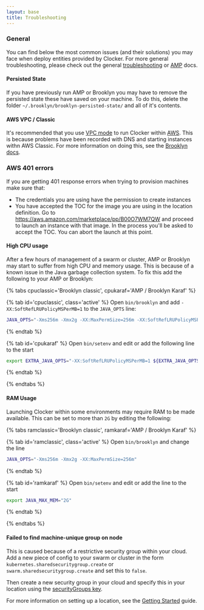 ```yaml
---
layout: base
title: Troubleshooting
---
```


### General

You can find below the most common issues (and their solutions) you may face when deploy entities provided by Clocker. For more general troubleshooting, please check out the general [troubleshooting](https://brooklyn.apache.org/v/latest/ops/troubleshooting/index.html) or [AMP](http://docs.cloudsoft.io/operations/troubleshooting/) docs.

#### Persisted State

If you have previously run AMP or Brooklyn you may have to remove the persisted state these have saved on your machine.
To do this, delete the folder `~/.brooklyn/brooklyn-persisted-state/` and all of it's contents.

#### AWS VPC / Classic
  
It's recommended that you use [VPC mode](http://docs.aws.amazon.com/AWSEC2/latest/UserGuide/using-vpc.html) to run Clocker within [AWS](http://aws.amazon.com/). This is because problems have been recorded with DNS and starting instances withn AWS Classic. For more information on doing this, see the [Brooklyn docs](http://brooklyn.apache.org/v/latest/ops/locations/index.html#ec2-classic-problems-with-vpc-only-hardware-instance-types).

### AWS 401 errors

If you are getting 401 response errors when trying to provision machines make sure that:
  * The credentials you are using have the permission to create instances
  * You have accepted the TOC for the image you are using in the location definition.
    Go to https://aws.amazon.com/marketplace/pp/B00O7WM7QW and proceed to launch an instance with that image.
    In the process you'll be asked to accept the TOC. You can abort the launch at this point.
  
#### High CPU usage

After a few hours of management of a swarm or cluster, AMP or Brooklyn may start to suffer from high CPU and memory usage. This is because of a known issue in the Java garbage collection system. To fix this add the following to your AMP or Brooklyn: 

{% tabs cpuclassic='Brooklyn classic', cpukaraf='AMP / Brooklyn Karaf' %}

{% tab id='cpuclassic', class='active' %}
Open `bin/brooklyn` and add `-XX:SoftRefLRUPolicyMSPerMB=1` to the `JAVA_OPTS` line:

```sh
JAVA_OPTS="-Xms256m -Xmx2g -XX:MaxPermSize=256m -XX:SoftRefLRUPolicyMSPerMB=1"
```
{% endtab %}

{% tab id='cpukaraf' %}
Open `bin/setenv` and edit or add the following line to the start

```sh
export EXTRA_JAVA_OPTS="-XX:SoftRefLRUPolicyMSPerMB=1 ${EXTRA_JAVA_OPTS}"
``` 
{% endtab %}

{% endtabs %}
  
#### RAM Usage
  
Launching Clocker within some environments may require RAM to be made available. This can be set to more than `2G` by editing the following:

{% tabs ramclassic='Brooklyn classic', ramkaraf='AMP / Brooklyn Karaf' %}

{% tab id='ramclassic', class='active' %}
Open `bin/brooklyn` and change the line

```sh
JAVA_OPTS="-Xms256m -Xmx2g -XX:MaxPermSize=256m"
```
{% endtab %}

{% tab id='ramkaraf' %}
Open `bin/setenv` and edit or add the line to the start

```sh
export JAVA_MAX_MEM="2G"
```
{% endtab %}

{% endtabs %}
  
#### Failed to find machine-unique group on node
  
This is caused because of a restrictive security group within your cloud. Add a new piece of config to your swarm or cluster in the form `kubernetes.sharedsecuritygroup.create` or `swarm.sharedsecuritygroup.create` and set this to `false`.
  
Then create a new security group in your cloud and specify this in your location using the [securityGroups key](http://brooklyn.apache.org/v/latest/ops/locations/index.html#vm-creation).
  
For more information on setting up a location, see the [Getting Started](../index.html#getting-started) guide.
